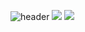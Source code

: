 ![header](https://capsule-render.vercel.app/api?type=Cylinder&color=auto&height=300&section=header&text=JooYeun%20GitHub&fontSize=90&&animation=twinkling)
<img src="https://img.shields.io/badge/GitHub-black?style=flat-square&logo=github&logoColor=white"/>
<img src="https://img.shields.io/badge/C++-blue?style=flat-square&logo=c%2B%2B&logoColor=white"/>

<!--
**River1300/River1300** is a ✨ _special_ ✨ repository because its `README.md` (this file) appears on your GitHub profile.

Here are some ideas to get you started:

- 🔭 I’m currently working on ...
- 🌱 I’m currently learning ...
- 👯 I’m looking to collaborate on ...
- 🤔 I’m looking for help with ...
- 💬 Ask me about ...
- 📫 How to reach me: ...
- 😄 Pronouns: ...
- ⚡ Fun fact: ...
-->
